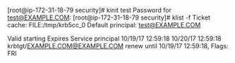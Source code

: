 [root@ip-172-31-18-79 security]# kinit test
Password for test@EXAMPLE.COM:
[root@ip-172-31-18-79 security]# klist -f
Ticket cache: FILE:/tmp/krb5cc_0
Default principal: test@EXAMPLE.COM

Valid starting     Expires            Service principal
10/19/17 12:59:18  10/20/17 12:59:18  krbtgt/EXAMPLE.COM@EXAMPLE.COM
        renew until 10/19/17 12:59:18, Flags: FRI